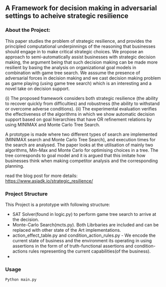 ## A Framework for decision making in adversarial settings to acheive strategic resilience 


### About the Project: 
This paper studies the problem of strategic resilience, and provides the principled computational underpinnings of the reasoning that businesses should engage in to make critical strategic choices. We propose an approach to semi-automatically assist businesses with strategic decision making, the argument being that such decision making can be made more resilient by basing the analysis on organizational goal models in combination with game tree search.  We asssume  the presence of adversarial forces in decision making and we cast decision making problem as game playing (using game tree search) which is an interesting and a novel take on decision support. 

(i) The proposed framework considers both strategic resilience (the ability to recover quickly from difficulties) and robustness (the ability to withstand or overcome adverse conditions).
(ii) The experimental evaluation verifies the effectiveness of the algorithms in which we show automatic decision support based on goal hierarchies that have OR refinement relations by using MINIMAX and Monte Carlo Tree Search.

A prototype is made where two different types of search are implemented (MINIMAX search and Monte Carlo Tree Search), and execution times for the search are analysed. The paper looks at the utilisation of mainly two algorithms, Min-Max and Monte Carlo for optimising choices in a tree. The tree corresponds to goal model and it is argued that this imitate how businesses think when making competitor analysis and the corresponding planning.

read the blog post for more details: https://www.asjadk.io/strategic_resilience/ 


### Project Structure

This Project is a prototype with following structure: 

  - SAT Solver(found in logic.py) to perform  game tree search to arrive at the decision.
  - Monte-Carlo Search(mcts.py). Both Librbaries are included and can be replaced with other state of the Art implementations. 
  - action_effect_table.py and condition_action_rules.py - We encode the current state of business and the environment its operating in using assertions in the form of of truth-functional assertions and condition-actions rules representing the current capabilities(of the business).
  - 
### Usage
```
Python main.py
```

